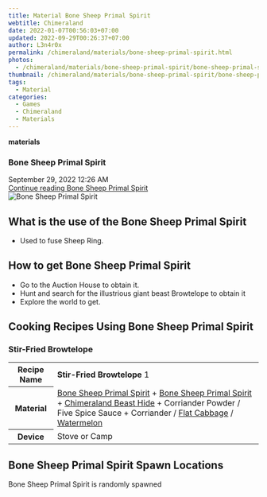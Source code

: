 ```yaml
---
title: Material Bone Sheep Primal Spirit
webtitle: Chimeraland
date: 2022-01-07T00:56:03+07:00
updated: 2022-09-29T00:26:37+07:00
author: L3n4r0x
permalink: /chimeraland/materials/bone-sheep-primal-spirit.html
photos:
  - /chimeraland/materials/bone-sheep-primal-spirit/bone-sheep-primal-spirit.webp
thumbnail: /chimeraland/materials/bone-sheep-primal-spirit/bone-sheep-primal-spirit.webp
tags:
  - Material
categories:
  - Games
  - Chimeraland
  - Materials
---
```


<section id="bootstrap-wrapper">
  <link
    rel="stylesheet"
    href="https://cdn.statically.io/gh/dimaslanjaka/Web-Manajemen/40ac3225/css/bootstrap-4.5-wrapper.css"
  />
  <div
    class="row g-0 border rounded overflow-hidden flex-md-row mb-4 shadow-sm position-relative"
  >
    <div class="col p-4 d-flex flex-column position-static">
      <strong class="d-inline-block mb-2 text-success">materials</strong>
      <h3 class="mb-0">Bone Sheep Primal Spirit</h3>
      <div class="mb-1 text-muted">September 29, 2022 12:26 AM</div>
      <a
        href="/chimeraland/materials/bone-sheep-primal-spirit.html"
        class="stretched-link d-none"
        >Continue reading Bone Sheep Primal Spirit</a
      >
    </div>
    <div class="col-auto d-none d-lg-block">
      <img
        src="/chimeraland/materials/bone-sheep-primal-spirit/bone-sheep-primal-spirit.webp"
        alt="Bone Sheep Primal Spirit"
      />
    </div>
  </div>
  <div class="row">
    <div class="col-lg-6 col-12 mb-2">
      <div class="card">
        <div class="card-body">
          <h2 class="card-title">
            What is the use of the Bone Sheep Primal Spirit
          </h2>
          <div class="card-text">
            <ul>
              <li>Used to fuse Sheep Ring.</li>
            </ul>
          </div>
        </div>
      </div>
    </div>
    <div class="col-lg-6 col-12 mb-2">
      <div class="card">
        <div class="card-body">
          <h2 class="card-title">How to get Bone Sheep Primal Spirit</h2>
          <div class="card-text">
            <ul>
              <li>Go to the Auction House to obtain it.</li>
              <li>
                Hunt and search for the illustrious giant beast Browtelope to
                obtain it
              </li>
              <li>Explore the world to get.</li>
            </ul>
          </div>
        </div>
      </div>
    </div>
    <div class="col-12 mb-2">
      <h2 id="cookable">Cooking Recipes Using Bone Sheep Primal Spirit</h2>
      <div id="recipe-stir-fried-browtelope">
        <h3 id="item-stir-fried-browtelope">Stir-Fried Browtelope</h3>
        <div class="mb-2">
          <table class="table">
            <tr>
              <th>Recipe Name</th>
              <td><b>Stir-Fried Browtelope</b> 1</td>
            </tr>
            <tr>
              <th>Material</th>
              <td>
                <a
                  class="text-decoration-none"
                  href="/chimeraland/materials/bone-sheep-primal-spirit.html"
                  >Bone Sheep Primal Spirit</a
                ><span> + </span
                ><a
                  class="text-decoration-none"
                  href="/chimeraland/materials/bone-sheep-primal-spirit.html"
                  >Bone Sheep Primal Spirit</a
                ><span> + </span
                ><a
                  class="text-decoration-none"
                  href="/chimeraland/materials/chimeraland-beast-hide.html"
                  >Chimeraland Beast Hide</a
                ><span> + </span>Corriander Powder<span> / </span>Five Spice
                Sauce<span> + </span>Corriander<span> / </span
                ><a
                  class="text-decoration-none"
                  href="/chimeraland/materials/flat-cabbage.html"
                  >Flat Cabbage</a
                ><span> / </span
                ><a
                  class="text-decoration-none"
                  href="/chimeraland/materials/watermelon.html"
                  >Watermelon</a
                >
              </td>
            </tr>
            <tr>
              <th>Device</th>
              <td>Stove or Camp</td>
            </tr>
          </table>
        </div>
      </div>
    </div>
    <div class="col-12 mb-2">
      <h2>Bone Sheep Primal Spirit Spawn Locations</h2>
      <p>Bone Sheep Primal Spirit is randomly spawned</p>
    </div>
  </div>
</section>